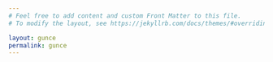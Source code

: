 ```yaml
---
# Feel free to add content and custom Front Matter to this file.
# To modify the layout, see https://jekyllrb.com/docs/themes/#overriding-theme-defaults

layout: gunce
permalink: gunce
---
```

